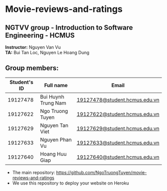 # Movie-reviews-and-ratings

## NGTVV group - Introduction to Software Engineering - HCMUS

**Instructor:** Nguyen Van Vu\
**TA:** Bui Tan Loc, Nguyen Le Hoang Dung

## Group members:
| **Student's ID** | **Full name** | **Email** |
|--- | --- | --- |
| 19127478 | Bui Huynh Trung Nam | 19127478@student.hcmus.edu.vn |
| 19127622 | Ngo Truong Tuyen | 19127622@student.hcmus.edu.vn |
| 19127629 | Nguyen Tan Viet | 19127629@student.hcmus.edu.vn | 
| 19127633 | Nguyen Phan Vu | 19127633@student.hcmus.edu.vn |
| 19127640 | Hoang Huu Giap | 19127640@student.hcmus.edu.vn |

* The main repository: https://github.com/NgoTruongTuyen/movie-reviews-and-ratings
* We use this repository to deploy your website on Heroku 
